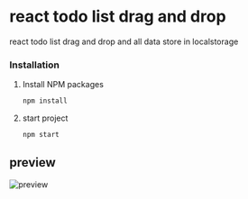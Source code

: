 <h1>react todo list drag and drop</h1>

<p>react todo list drag and drop and all data store in localstorage</p>


### Installation

1. Install NPM packages
   ```sh
   npm install
   ```
2. start project
   ```sh
   npm start
   ```
   
   
## preview
![preview](https://s3.gifyu.com/images/20210430_172310.gif)


   
